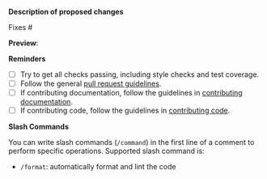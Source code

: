 **Description of proposed changes**



<!-- Please describe changes proposed and **why** you made them. If unsure, open an issue first so we can discuss.-->

<!-- If fixing an issue, put the issue number after the # below (no spaces). GitHub will automatically close it when this gets merged. -->
Fixes #


<!-- If significant changes to the documentation are made, please insert the link to the documentation page after it has been built. -->
**Preview**:


**Reminders**

- [ ] Try to get all checks passing, including style checks and test coverage.
- [ ] Follow the general [pull request guidelines](https://www.pygmt.org/dev/contributing.html#general-guidelines-for-making-a-pull-request-pr).
- [ ] If contributing documentation, follow the guidelines in [contributing documentation](https://www.pygmt.org/dev/contributing.html#contributing-documentation).
- [ ] If contributing code, follow the guidelines in [contributing code](https://www.pygmt.org/dev/contributing.html#contributing-code).

**Slash Commands**

You can write slash commands (`/command`) in the first line of a comment to perform
specific operations. Supported slash command is:

- `/format`: automatically format and lint the code
